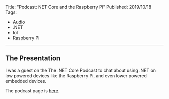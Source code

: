 Title: "Podcast: NET Core and the Raspberry Pi"
Published: 2019/10/18
Tags: 
- Audio
- .NET
- IoT
- Raspberry Pi
---

## The Presentation
I was a guest on the The .NET Core Podcast to chat about using .NET on low powered devices like the Raspberry Pi, and even lower powered embedded devices.

The podcast page is <a href="https://dotnetcore.show/episode-36-net-core-and-the-raspberry-pi-with-al-rodriguez/">here</a>.

